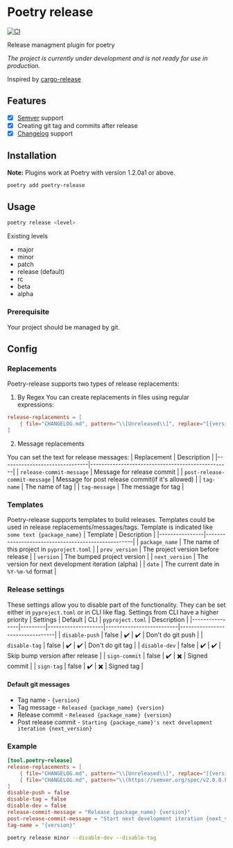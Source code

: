 # Poetry release

[![CI](https://github.com/topenkoff/poetry-release/actions/workflows/tests.yml/badge.svg)](https://github.com/topenkoff/poetry-release/actions?query=workflow)

Release managment plugin for poetry

*The project is currently under development and is not ready for use in production.*

Inspired by [cargo-release](https://github.com/sunng87/cargo-release)

## Features
- [x] [Semver](https://semver.org/) support
- [x] Creating git tag and commits after release
- [x] [Changelog](https://keepachangelog.com/en/1.0.0/) support

## Installation
**Note:** Plugins work at Poetry with version 1.2.0a1 or above.
```bash
poetry add poetry-release
```

## Usage
```bash
poetry release <level>
```
Existing levels
 - major
 - minor
 - patch
 - release (default)
 - rc
 - beta
 - alpha

### Prerequisite
Your project should be managed by git.

## Config
### Replacements
Poetry-release supports two types of release replacements:
1. By Regex
You can create replacements in files using regular expressions:
```toml
release-replacements = [
    { file="CHANGELOG.md", pattern="\\[Unreleased\\]", replace="[{version}] - {date}" },
]
```
2. Message replacements

You can set the text for release messages:
| Replacement                   | Description                                      |
|-------------------------------|--------------------------------------------------|
| `release-commit-message`      | Message for release commit                       |
| `post-release-commit-message` | Message for post release commit(if it's allowed) |
| `tag-name`                    | The name of tag                                  |
| `tag-message`                 | The message for tag                              |

### Templates
Poetry-release supports templates to build releases. Templates could be used in release replacements/messages/tags. Template is indicated like `some text {package_name}`
| Template       | Description                                        |
|----------------|----------------------------------------------------|
| `package_name` | The name of this project in `pyproject.toml`       |
| `prev_version` | The project version before release                 |
| `version`      | The bumped project version                         |
| `next_version` | The version for next development iteration (alpha) |
| `date`         | The current date in `%Y-%m-%d` format              |

### Release settings
These settings allow you to disable part of the functionality. They can be set either in `pyproject.toml` or in CLI like flag. Settings from CLI have a higher priority
| Settings       | Default |        CLI         |     `pyproject.toml`     | Description                     |
|----------------|---------|--------------------|--------------------------|---------------------------------|
| `disable-push` | false   | :heavy_check_mark: | :heavy_check_mark:       | Don't do git push               |
| `disable-tag`  | false   | :heavy_check_mark: | :heavy_check_mark:       | Don't do git tag                |
| `disable-dev`  | false   | :heavy_check_mark: | :heavy_check_mark:       | Skip bump version after release |
| `sign-commit`  | false   | :heavy_check_mark: | :heavy_multiplication_x: | Signed commit                   |
| `sign-tag`     | false   | :heavy_check_mark: | :heavy_multiplication_x: | Signed tag                      |

#### Default git messages
* Tag name - `{version}`
* Tag message - `Released {package_name} {version}`
* Release commit - `Released {package_name} {version}`
* Post release commit - `Starting {package_name}'s next development iteration {next_version}`

### Example
```toml
[tool.poetry-release]
release-replacements = [
    { file="CHANGELOG.md", pattern="\\[Unreleased\\]", replace="[{version}] - {date}" },
    { file="CHANGELOG.md", pattern="\\(https://semver.org/spec/v2.0.0.html\\).", replace="(https://semver.org/spec/v20.0.html).\n\n## [Unreleased]"},
]
disable-push = false
disable-tag = false
disable-dev = false
release-commit-message = "Release {package_name} {version}"
post-release-commit-message = "Start next development iteration {next_version}"
tag-name = "{version}"
```

```bash
poetry release minor --disable-dev --disable-tag
```
